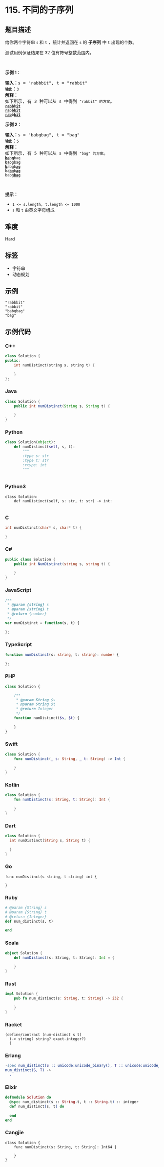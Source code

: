 # 115. 不同的子序列

## 题目描述

<p>给你两个字符串 <code>s</code><strong> </strong>和 <code>t</code> ，统计并返回在 <code>s</code> 的 <strong>子序列</strong> 中 <code>t</code> 出现的个数。</p>

<p>测试用例保证结果在 32 位有符号整数范围内。</p>

<p>&nbsp;</p>

<p><strong>示例&nbsp;1：</strong></p>

<pre>
<strong>输入：</strong>s = "rabbbit", t = "rabbit"<code>
<strong>输出</strong></code><strong>：</strong><code>3
</code><strong>解释：</strong>
如下所示, 有 3 种可以从 s 中得到 <code>"rabbit" 的方案</code>。
<code><strong><u>rabb</u></strong>b<strong><u>it</u></strong></code>
<code><strong><u>ra</u></strong>b<strong><u>bbit</u></strong></code>
<code><strong><u>rab</u></strong>b<strong><u>bit</u></strong></code></pre>

<p><strong>示例&nbsp;2：</strong></p>

<pre>
<strong>输入：</strong>s = "babgbag", t = "bag"
<code><strong>输出</strong></code><strong>：</strong><code>5
</code><strong>解释：</strong>
如下所示, 有 5 种可以从 s 中得到 <code>"bag" 的方案</code>。 
<code><strong><u>ba</u></strong>b<u><strong>g</strong></u>bag</code>
<code><strong><u>ba</u></strong>bgba<strong><u>g</u></strong></code>
<code><u><strong>b</strong></u>abgb<strong><u>ag</u></strong></code>
<code>ba<u><strong>b</strong></u>gb<u><strong>ag</strong></u></code>
<code>babg<strong><u>bag</u></strong></code>
</pre>

<p>&nbsp;</p>

<p><strong>提示：</strong></p>

<ul>
	<li><code>1 &lt;= s.length, t.length &lt;= 1000</code></li>
	<li><code>s</code> 和 <code>t</code> 由英文字母组成</li>
</ul>


## 难度

Hard

## 标签

- 字符串
- 动态规划

## 示例

```
"rabbbit"
"rabbit"
"babgbag"
"bag"
```

## 示例代码

### C++

```cpp
class Solution {
public:
    int numDistinct(string s, string t) {
        
    }
};
```

### Java

```java
class Solution {
    public int numDistinct(String s, String t) {
        
    }
}
```

### Python

```python
class Solution(object):
    def numDistinct(self, s, t):
        """
        :type s: str
        :type t: str
        :rtype: int
        """
        
```

### Python3

```python3
class Solution:
    def numDistinct(self, s: str, t: str) -> int:
        
```

### C

```c
int numDistinct(char* s, char* t) {
    
}
```

### C#

```csharp
public class Solution {
    public int NumDistinct(string s, string t) {
        
    }
}
```

### JavaScript

```javascript
/**
 * @param {string} s
 * @param {string} t
 * @return {number}
 */
var numDistinct = function(s, t) {
    
};
```

### TypeScript

```typescript
function numDistinct(s: string, t: string): number {
    
};
```

### PHP

```php
class Solution {

    /**
     * @param String $s
     * @param String $t
     * @return Integer
     */
    function numDistinct($s, $t) {
        
    }
}
```

### Swift

```swift
class Solution {
    func numDistinct(_ s: String, _ t: String) -> Int {
        
    }
}
```

### Kotlin

```kotlin
class Solution {
    fun numDistinct(s: String, t: String): Int {
        
    }
}
```

### Dart

```dart
class Solution {
  int numDistinct(String s, String t) {
    
  }
}
```

### Go

```golang
func numDistinct(s string, t string) int {
    
}
```

### Ruby

```ruby
# @param {String} s
# @param {String} t
# @return {Integer}
def num_distinct(s, t)
    
end
```

### Scala

```scala
object Solution {
    def numDistinct(s: String, t: String): Int = {
        
    }
}
```

### Rust

```rust
impl Solution {
    pub fn num_distinct(s: String, t: String) -> i32 {
        
    }
}
```

### Racket

```racket
(define/contract (num-distinct s t)
  (-> string? string? exact-integer?)
  )
```

### Erlang

```erlang
-spec num_distinct(S :: unicode:unicode_binary(), T :: unicode:unicode_binary()) -> integer().
num_distinct(S, T) ->
  .
```

### Elixir

```elixir
defmodule Solution do
  @spec num_distinct(s :: String.t, t :: String.t) :: integer
  def num_distinct(s, t) do
    
  end
end
```

### Cangjie

```cangjie
class Solution {
    func numDistinct(s: String, t: String): Int64 {

    }
}
```

